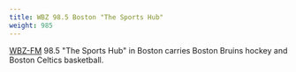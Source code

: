 ```yaml
---
title: WBZ 98.5 Boston "The Sports Hub"
weight: 985
---
```

[WBZ-FM] 98.5 "The Sports Hub" in Boston carries
Boston Bruins hockey and Boston Celtics basketball.

[WBZ-FM]:https://985thesportshub.com/
